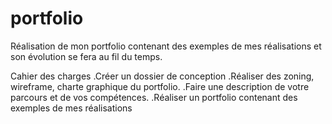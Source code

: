 # portfolio


Réalisation de mon portfolio contenant des exemples de mes réalisations  et son évolution se fera au fil du temps.

Cahier des charges
.Créer un dossier de conception
.Réaliser des zoning, wireframe, charte graphique du portfolio.
.Faire une description de votre parcours et de vos compétences.
.Réaliser un portfolio contenant des exemples de mes réalisations 
